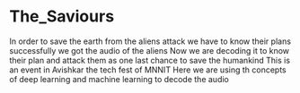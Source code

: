 # The_Saviours
In order to save the earth from the aliens attack we have to know their plans successfully we got the audio of the aliens 
Now we are decoding it to know their plan and attack them as one last chance to save the humankind
This is an event in Avishkar the tech fest of MNNIT 
Here we are using th concepts of deep learning and machine learning to decode the audio

